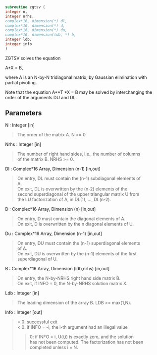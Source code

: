 ```fortran  
subroutine zgtsv (  
integer n,  
integer nrhs,  
complex*16, dimension(*) dl,  
complex*16, dimension(*) d,  
complex*16, dimension(*) du,  
complex*16, dimension(ldb, *) b,  
integer ldb,  
integer info  
)  
```  
  
ZGTSV  solves the equation  
  
A*X = B,  
  
where A is an N-by-N tridiagonal matrix, by Gaussian elimination with  
partial pivoting.  
  
Note that the equation  A**T *X = B  may be solved by interchanging the  
order of the arguments DU and DL.  
  
## Parameters  
N : Integer [in]  
> The order of the matrix A.  N >= 0.  
  
Nrhs : Integer [in]  
> The number of right hand sides, i.e., the number of columns  
> of the matrix B.  NRHS >= 0.  
  
Dl : Complex*16 Array, Dimension (n-1) [in,out]  
> On entry, DL must contain the (n-1) subdiagonal elements of  
> A.  
> On exit, DL is overwritten by the (n-2) elements of the  
> second superdiagonal of the upper triangular matrix U from  
> the LU factorization of A, in DL(1), ..., DL(n-2).  
  
D : Complex*16 Array, Dimension (n) [in,out]  
> On entry, D must contain the diagonal elements of A.  
> On exit, D is overwritten by the n diagonal elements of U.  
  
Du : Complex*16 Array, Dimension (n-1) [in,out]  
> On entry, DU must contain the (n-1) superdiagonal elements  
> of A.  
> On exit, DU is overwritten by the (n-1) elements of the first  
> superdiagonal of U.  
  
B : Complex*16 Array, Dimension (ldb,nrhs) [in,out]  
> On entry, the N-by-NRHS right hand side matrix B.  
> On exit, if INFO = 0, the N-by-NRHS solution matrix X.  
  
Ldb : Integer [in]  
> The leading dimension of the array B.  LDB >= max(1,N).  
  
Info : Integer [out]  
> = 0:  successful exit  
> < 0:  if INFO = -i, the i-th argument had an illegal value  
> > 0:  if INFO = i, U(i,i) is exactly zero, and the solution  
> has not been computed.  The factorization has not been  
> completed unless i = N.  
  
